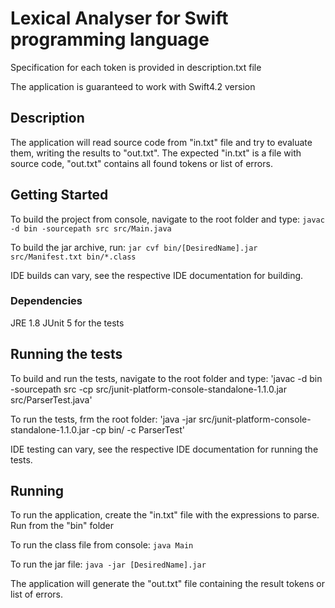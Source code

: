 # Lexical Analyser for Swift programming language

Specification for each token is provided in description.txt file 

The application is guaranteed to work with Swift4.2 version 

## Description
The application will read source code from "in.txt" file and try to evaluate them, writing the results to "out.txt".
The expected "in.txt" is a file with source code, "out.txt" contains all found tokens or list of errors.

## Getting Started

To build the project from console, navigate to the root folder and type:
`javac -d bin -sourcepath src src/Main.java`

To build the jar archive, run:
`jar cvf bin/[DesiredName].jar src/Manifest.txt bin/*.class`

IDE builds can vary, see the respective IDE documentation for building.

### Dependencies

JRE 1.8
JUnit 5 for the tests


## Running the tests

To build and run the tests, navigate to the root folder and type:
'javac -d bin -sourcepath src -cp src/junit-platform-console-standalone-1.1.0.jar src/ParserTest.java'

To run the tests, frm the root folder:
'java -jar src/junit-platform-console-standalone-1.1.0.jar -cp bin/ -c ParserTest'

IDE testing can vary, see the respective IDE documentation for running the tests.

## Running

To run the application, create the "in.txt" file with the expressions to parse. Run from the "bin" folder

To run the class file from console:
`java Main`

To run the jar file:
`java -jar [DesiredName].jar`

The application will generate the "out.txt" file containing the result tokens or list of errors.



